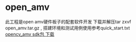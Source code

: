 # open_amv
此工程是open amv硬件板子的配套软件开发
下载并解压tar zxvf open_amv.tar.gz , 搭建环境和测试用例使用参考quick_start.txt  
[opencv_amv sdk包 下载](https://github.com/dreamflyforever/open_amv/releases/download/v1.0.0/open_amv.tar.gz)
